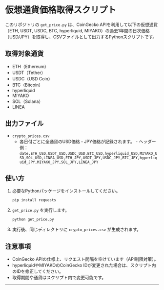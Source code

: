 
# 仮想通貨価格取得スクリプト

このリポジトリの `get_price.py` は、CoinGecko APIを利用して以下の仮想通貨（ETH, USDT, USDC, BTC, hyperliquid, MIYAKO）の過去1年間の日次価格（USD/JPY）を取得し、CSVファイルとして出力するPythonスクリプトです。

## 取得対象通貨
- ETH（Ethereum）
- USDT（Tether）
- USDC（USD Coin）
- BTC（Bitcoin）
- hyperliquid
- MIYAKO
- SOL（Solana）
- LINEA

## 出力ファイル
- `crypto_prices.csv`
  - 各日付ごとに全通貨のUSD価格・JPY価格が記録されます。
		- ヘッダー例：
			```
			date,ETH_USD,USDT_USD,USDC_USD,BTC_USD,hyperliquid_USD,MIYAKO_USD,SOL_USD,LINEA_USD,ETH_JPY,USDT_JPY,USDC_JPY,BTC_JPY,hyperliquid_JPY,MIYAKO_JPY,SOL_JPY,LINEA_JPY
			```

## 使い方
1. 必要なPythonパッケージをインストールしてください。
	```bash
	pip install requests
	```
2. `get_price.py` を実行します。
	```bash
	python get_price.py
	```
3. 実行後、同じディレクトリに `crypto_prices.csv` が生成されます。

## 注意事項
- CoinGecko APIの仕様上、リクエスト間隔を空けています（API制限対策）。
- hyperliquidやMIYAKOのCoinGecko IDが変更された場合は、スクリプト内のIDを修正してください。
- 取得期間や通貨はスクリプト内で変更可能です。

---
